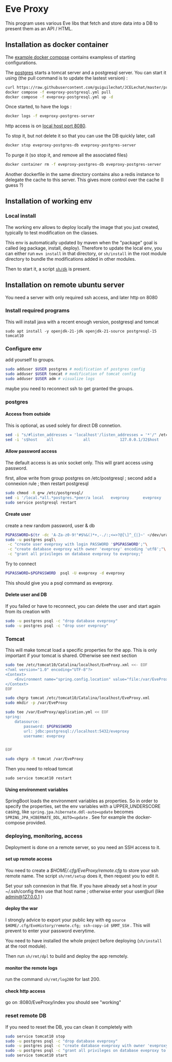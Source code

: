 # Eve Proxy

This program uses various Eve libs that fetch and store data into a DB to present them as an API / HTML.

## Installation as docker container

The [example docker compose](docker/compose) contains exampless of starting configurations.

The [postgres](docker/compose/eveproxy-postgres.yml) starts a tomcat server and a postgresql server.
You can start it using  (the pull command is to update the lastest version)  :

```bash
curl https://raw.githubusercontent.com/guiguilechat/JCELechat/master/programs/spring/eveproxy/docker/compose/eveproxy-postgresql.yml -o eveproxy-postgresql.yml
docker compose -f eveproxy-postgresql.yml pull
docker compose -f eveproxy-postgresql.yml up -d
```

Once started, to have the logs :

```bash
docker logs -f eveproxy-postgres-server
```

http access is on [local host port 8080](http://localhost:8080).

To stop it, but not delete it so that you can use the DB quickly later, call

```bash
docker stop eveproxy-postgres-db eveproxy-postgres-server
```

To purge it (so stop it, and remove all the associated files)

```bash
docker container rm -f eveproxy-postgres-db eveproxy-postgres-server
```

Another dockerfile in the same directory contains also a redis instance to delegate the cache to this server. This gives more control over the cache (I guess ?)

## Installation of working env

### Local install

The working env allows to deploy locally the image that you just created, typically to test modification on the classes.

This env is automatically updated by maven when the "package" goal is called (eg package, install, deploy). Therefore to update the local env, you can either run `mvn install` in that directory, or `sh/install` in the root module directory to bundle the modifications added in other modules.

Then to start it, a script [`sh/dk`](sh/dk) is present.

## Installation on remote ubuntu server

You need a server with only required ssh access, and later http on 8080

### Install required programs

This will install java with a recent enough version, postgresql and tomcat

`sudo apt install -y openjdk-21-jdk openjdk-21-source postgresql-15 tomcat10`

### Configure env

add yourself to groups.

```bash
sudo adduser $USER postgres # modification of postgres config
sudo adduser $USER tomcat # modification of tomcat config
sudo adduser $USER adm # visualize logs
```

maybe you need to reconnect ssh to get granted the groups.

### postgres

#### Access from outside

This is optional, as used solely for direct DB connetion.

```bash
sed -i "s/#listen_addresses = 'localhost'/listen_addresses = '*'/" /etc/postgresql/15/main/postgresql.conf
sed -i 's$host    all             all             127.0.0.1/32$host    all             all             0.0.0.0/0$' /etc/postgresql/15/main/pg_hba.conf
```

#### Allow password access

The default access is as unix socket only. This will grant access using password.

first, allow write from group postgres on /etc/postgresql ; second add a connexion rule ; then restart postgresql

```bash
sudo chmod -R g+w /etc/postgresql/
sed -i '/local.*all.*postgres.*peer/a local   eveproxy      eveproxy                              scram-sha-256' /etc/postgresql/15/main/pg_hba.conf
sudo service postgresql restart
```

#### Create user

create a new random password, user & db

```bash
PGPASSWORD=$(tr -dc 'A-Za-z0-9!"#$%&()*+,-./:;<=>?@[\]^_{|}~' </dev/urandom | head -c 32  ; echo)
sudo -u postgres psql\
 -c "create user eveproxy with login PASSWORD '$PGPASSWORD';"\
 -c "create database eveproxy with owner 'eveproxy' encoding 'utf8';"\
 -c "grant all privileges on database eveproxy to eveproxy;"
```

Try to connect

```bash
PGPASSWORD=$PGPASSWORD  psql -U eveproxy -d eveproxy
```

This should give you a psql command as eveproxy.

#### Delete user and DB

If you failed or have to reconnect, you can delete the user and start again from its creation with

```bash
sudo -u postgres psql -c "drop database eveproxy"
sudo -u postgres psql -c "drop user eveproxy"
```

### Tomcat

This will make tomcat load a specific properties for the app.
This is only important if your tomcat is shared. Otherwise see next section


``` bash
sudo tee /etc/tomcat10/Catalina/localhost/EveProxy.xml <<- EOF
<?xml version="1.0" encoding="UTF-8"?>
<Context>
    <Environment name="spring.config.location" value="file:/var/EveProxy/" type="java.lang.String"/>
</Context>
EOF

sudo chgrp tomcat /etc/tomcat10/Catalina/localhost/EveProxy.xml
sudo mkdir -p /var/EveProxy

sudo tee /var/EveProxy/application.yml << EOF
spring:
	datasource:
		password: $PGPASSWORD
		url: jdbc:postgresql://localhost:5432/eveproxy
		username: eveproxy


EOF

sudo chgrp -R tomcat /var/EveProxy
```

Then you need to reload tomcat

```
sudo service tomcat10 restart
```

#### Using environment variables

SpringBoot loads the environment variables as properties. So in order to specify the properties, set the env variables with a UPPER_UNDERSCORE casing, like `spring.jpa.hibernate.ddl-auto=update` becomes `SPRING_JPA_HIBERNATE_DDL_AUTO=update` . See for example the docker-compose provided.

### deploying, monitoring, access

Deployment is done on a remote server, so you need an SSH access to it.

#### set up remote access

You need to create a *$HOME/.cfg/EveProxy/remote.cfg* to store your ssh remote name. The script `sh/rmt/setup` does it, then request you to edit it.

Set your ssh connexion in that file. If you have already set a host in your ~/.ssh/config then use that host name ; otherwise enter your user@url (like admin@127.0.0.1 )

#### deploy the war

I strongly advice to export your public key with eg `source $HOME/.cfg/EveHistory/remote.cfg; ssh-copy-id $RMT_SSH` . This will prevent to enter your password everytime.

You need to have installed the whole project before deploying (`sh/install` at the root module).

Then run `sh/rmt/dpl` to build and deploy the app remotely.

#### monitor the remote logs

run the command `sh/rmt/log200` for last 200.


#### check http access

go on <yourserveraddress>:8080/EveProxy/index
you should see "working"

### reset remote DB

If you need to reset the DB, you can clean it completely with

```bash
sudo service tomcat10 stop
sudo -u postgres psql -c "drop database eveproxy"
sudo -u postgres psql -c "create database eveproxy with owner 'eveproxy' encoding 'utf8';"
sudo -u postgres psql -c "grant all privileges on database eveproxy to eveproxy;"
sudo service tomcat10 start
```

